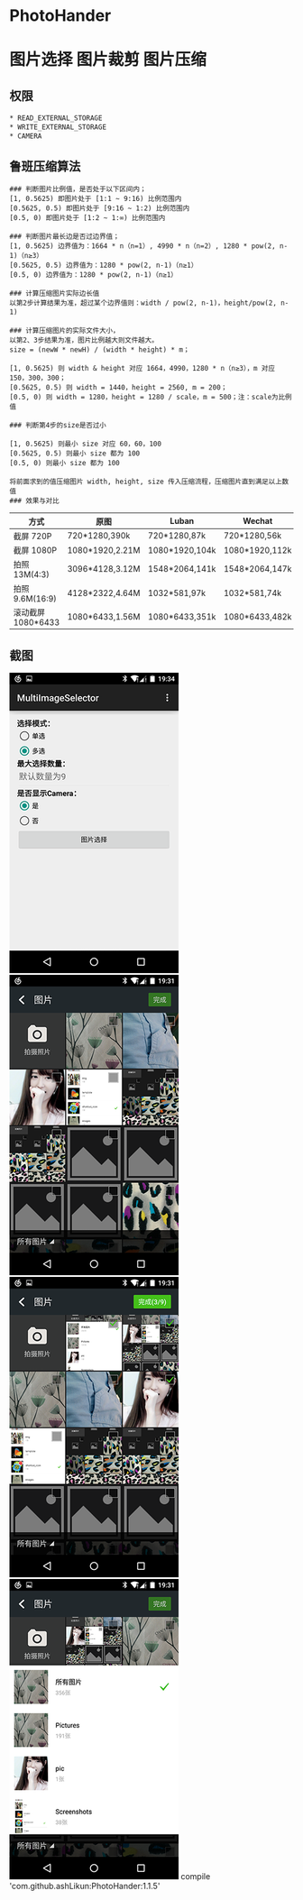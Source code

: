 # PhotoHander
# 图片选择  图片裁剪 图片压缩
## 权限
    * READ_EXTERNAL_STORAGE
    * WRITE_EXTERNAL_STORAGE
    * CAMERA
## 鲁班压缩算法
    ### 判断图片比例值，是否处于以下区间内；
    [1, 0.5625) 即图片处于 [1:1 ~ 9:16) 比例范围内
    [0.5625, 0.5) 即图片处于 [9:16 ~ 1:2) 比例范围内
    [0.5, 0) 即图片处于 [1:2 ~ 1:∞) 比例范围内

    ### 判断图片最长边是否过边界值；
    [1, 0.5625) 边界值为：1664 * n（n=1）, 4990 * n（n=2）, 1280 * pow(2, n-1)（n≥3）
    [0.5625, 0.5) 边界值为：1280 * pow(2, n-1)（n≥1）
    [0.5, 0) 边界值为：1280 * pow(2, n-1)（n≥1）

    ### 计算压缩图片实际边长值
    以第2步计算结果为准，超过某个边界值则：width / pow(2, n-1)，height/pow(2, n-1)

    ### 计算压缩图片的实际文件大小，
    以第2、3步结果为准，图片比例越大则文件越大。
    size = (newW * newH) / (width * height) * m；

    [1, 0.5625) 则 width & height 对应 1664，4990，1280 * n（n≥3），m 对应 150，300，300；
    [0.5625, 0.5) 则 width = 1440，height = 2560, m = 200；
    [0.5, 0) 则 width = 1280，height = 1280 / scale，m = 500；注：scale为比例值

    ### 判断第4步的size是否过小

    [1, 0.5625) 则最小 size 对应 60，60，100
    [0.5625, 0.5) 则最小 size 都为 100
    [0.5, 0) 则最小 size 都为 100

    将前面求到的值压缩图片 width, height, size 传入压缩流程，压缩图片直到满足以上数值
    ### 效果与对比
|       方式      |      原图      |    Luban     |    Wechat   |
|-----------------|---------------|---------------|-------------|
|截屏 720P|720*1280,390k|720*1280,87k|720*1280,56k|
|截屏 1080P|1080*1920,2.21M|1080*1920,104k|1080*1920,112k|
|拍照 13M(4:3)|3096*4128,3.12M|1548*2064,141k|1548*2064,147k|
|拍照 9.6M(16:9)|4128*2322,4.64M|1032*581,97k|1032*581,74k|
|滚动截屏 1080*6433|1080*6433,1.56M|1080*6433,351k|1080*6433,482k|

## 截图
![Example1](art/example_1.png) ![Select1](art/select_1.png) ![Select2](art/select_2.png) ![Select3](art/select_3.png)
compile 'com.github.ashLikun:PhotoHander:1.1.5'

